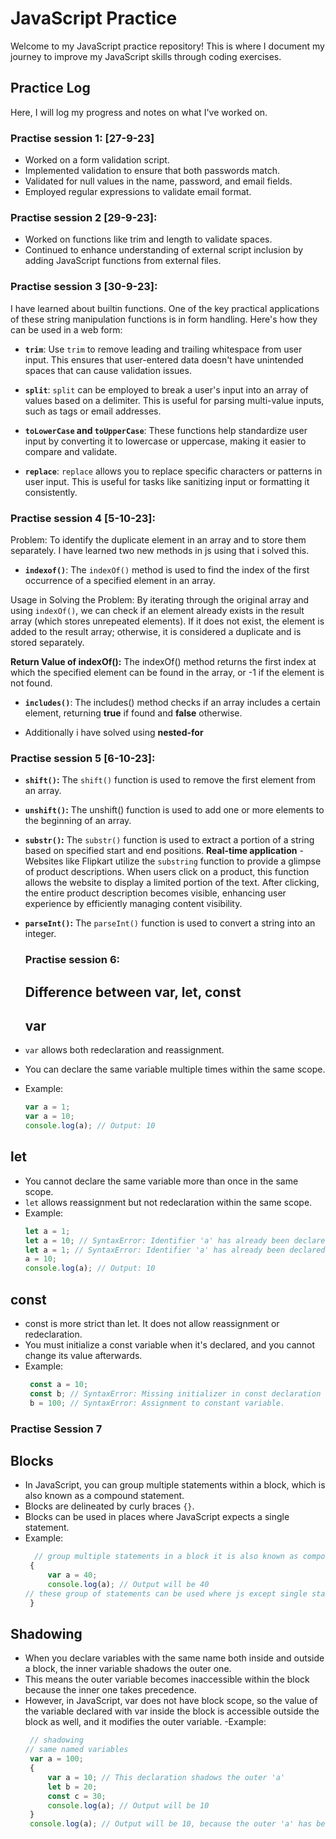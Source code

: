 # JavaScript Practice

Welcome to my JavaScript practice repository! This is where I document my journey to improve my JavaScript skills through coding exercises.

## Practice Log

Here, I will log my progress and notes on what I've worked on.

### Practise session 1: [27-9-23]
- Worked on a form validation script.
- Implemented validation to ensure that both passwords match.
- Validated for null values in the name, password, and email fields.
- Employed regular expressions to validate email format.

### Practise session 2 [29-9-23]:
- Worked on functions like trim and length to validate spaces.
- Continued to enhance understanding of external script inclusion by adding JavaScript functions from external files.

### Practise session 3 [30-9-23]:
I have learned about builtin functions.
One of the key practical applications of these string manipulation functions is in form handling. Here's how they can be used in a web form:

- **`trim`**: Use `trim` to remove leading and trailing whitespace from user input. This ensures that user-entered data doesn't have unintended spaces that can cause validation issues.

- **`split`**: `split` can be employed to break a user's input into an array of values based on a delimiter. This is useful for parsing multi-value inputs, such as tags or email addresses.

- **`toLowerCase` and `toUpperCase`**: These functions help standardize user input by converting it to lowercase or uppercase, making it easier to compare and validate.

- **`replace`**: `replace` allows you to replace specific characters or patterns in user input. This is useful for tasks like sanitizing input or formatting it consistently.

### Practise session 4 [5-10-23]:
Problem: To identify the duplicate element in an array and to store them separately.
I have learned two new methods in js using that i solved this.
  
- **`indexof()`**: The `indexOf()` method is used to find the index of the first occurrence of a specified element in an array.
  
Usage in Solving the Problem: By iterating through the original array and using `indexOf()`, we can check if an element already exists in the result array (which stores unrepeated elements).
If it does not exist, the element is added to the result array; otherwise, it is considered a duplicate and is stored separately.

**Return Value of indexOf():** The indexOf() method returns the first index at which the specified element can be found in the array, or -1 if the element is not found.

- **`includes()`**: The includes() method checks if an array includes a certain element, returning **true** if found and **false** otherwise.
  
- Additionally i have solved using **nested-for**

### Practise session 5 [6-10-23]:

- **`shift()`:**
  The `shift()` function is used to remove the first element from an array.
  
- **`unshift()`:**
  The unshift() function is used to add one or more elements to the beginning of an array.
  
- **`substr()`:** 
  The `substr()` function is used to extract a portion of a string based on specified start and end positions.
  **Real-time application** - Websites like Flipkart utilize the `substring` function to provide a glimpse of product descriptions.
  When users click on a product, this function allows the website to display a limited portion of the text. 
  After clicking, the entire product description becomes visible, enhancing user experience by efficiently managing content visibility.

- **`parseInt()`:** 
  The `parseInt()` function is used to convert a string into an integer.

  ### Practise session 6:
  ## Difference between var, let, const
  ## var

- `var` allows both redeclaration and reassignment.
- You can declare the same variable multiple times within the same scope.
- Example:
  ```javascript
  var a = 1;
  var a = 10;
  console.log(a); // Output: 10

 ## let
- You cannot declare the same variable more than once in the same scope.
- `let` allows reassignment but not redeclaration within the same scope.
- Example:
  ```javascript
  let a = 1;
  let a = 10; // SyntaxError: Identifier 'a' has already been declared
  let a = 1; // SyntaxError: Identifier 'a' has already been declared
  a = 10;
  console.log(a); // Output: 10

## const
- const is more strict than let. It does not allow reassignment or redeclaration.
- You must initialize a const variable when it's declared, and you cannot change its value afterwards.
- Example:
  ```javascript
   const a = 10;
   const b; // SyntaxError: Missing initializer in const declaration
   b = 100; // SyntaxError: Assignment to constant variable.

  
### Practise Session 7
## Blocks
 - In JavaScript, you can group multiple statements within a block, which is also known as a compound statement.
 -  Blocks are delineated by curly braces `{}`.
 - Blocks can be used in places where JavaScript expects a single statement.
 - Example:
   ```javascript
     // group multiple statements in a block it is also known as compound statement
    {
        var a = 40;
        console.log(a); // Output will be 40
   // these group of statements can be used where js except single statement by using block
    }

## Shadowing
 - When you declare variables with the same name both inside and outside a block, the inner variable shadows the outer one.
 -  This means the outer variable becomes inaccessible within the block because the inner one takes precedence.
 - However, in JavaScript, var does not have block scope, so the value of the variable declared with var inside the block is accessible outside the block as well, and it modifies the outer variable.
 -Example:
   ```javascript
    // shadowing
   // same named variables
    var a = 100; 
    {
        var a = 10; // This declaration shadows the outer 'a'
        let b = 20;
        const c = 30;
        console.log(a); // Output will be 10
    }
    console.log(a); // Output will be 10, because the outer 'a' has been modified by the inner declaration



 
